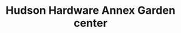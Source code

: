 ---
title: "Hudson Hardware Annex Garden center"
url: /huds/hudson-hardware-annex-garden-center/
shop: groundskeeping
---